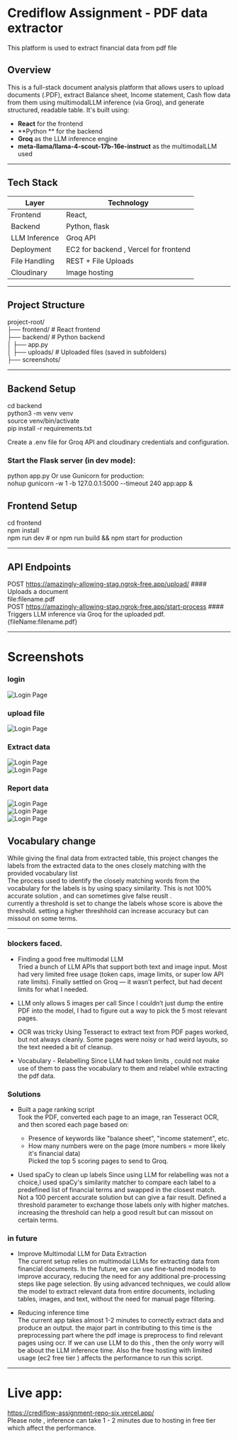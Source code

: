 # Crediflow Assignment - PDF data extractor

This platform is used to extract financial data from pdf file 

##  Overview

This is a full-stack document analysis platform that allows users to upload documents (.PDF), extract Balance sheet, Income statement, Cash flow data from them using multimodalLLM inference (via Groq), and generate structured, readable table. It's built using:

-  **React** for the frontend
-  **Python ** for the backend
-  **Groq** as the LLM inference engine
-  **meta-llama/llama-4-scout-17b-16e-instruct** as the multimodalLLM used

---

##  Tech Stack

| Layer        | Technology     |
| ------------ | -------------- |
| Frontend     | React,  |
| Backend      | Python, flask |
| LLM Inference| Groq API       |
| Deployment   | EC2 for backend , Vercel for frontend |
| File Handling| REST + File Uploads |
| Cloudinary   | Image hosting |  

---

##  Project Structure
project-root/  
├── frontend/ # React frontend  
├── backend/ # Python backend  
│ ├── app.py  
│ ├── uploads/ # Uploaded files (saved in subfolders)  
├── screenshots/ 

---

## Backend Setup 
cd backend  
python3 -m venv venv  
source venv/bin/activate  
pip install -r requirements.txt  

Create a .env file for Groq API and cloudinary credentials and configuration.

### Start the Flask server (in dev mode):
python app.py
Or use Gunicorn for production:  
nohup gunicorn -w 1 -b 127.0.0.1:5000 --timeout 240 app:app &  

## Frontend Setup 
cd frontend  
npm install  
npm run dev   # or npm run build && npm start for production  

---

## API Endpoints

POST	https://amazingly-allowing-stag.ngrok-free.app/upload/   ####	Uploads a document  
  file:filename.pdf  
POST	https://amazingly-allowing-stag.ngrok-free.app/start-process	#### Triggers LLM inference via Groq for the uploaded pdf.  
  {fileName:filename.pdf} 

---

# Screenshots
### login
![Login Page](screenshots/login.png)    

### upload file  
![Login Page](screenshots/uploadpage1.png)  

### Extract data  
![Login Page](screenshots/uploadpage2.png)  
![Login Page](screenshots/uploadpage3.png)

### Report data  
![Login Page](screenshots/reportpage1.png)  
![Login Page](screenshots/reportpage2.png)    
![Login Page](screenshots/reportpage3.png)    

## Vocabulary change
While giving the final data from extracted table, this project changes the labels from the extracted data to the ones closely matching with the provided vocabulary list  
The process used to identify the closely matching words from the vocabulary for the labels is by using spacy similarity. 
This is not 100% accurate solution , and can sometimes give false reuslt .  
currently a threshold is set to change the labels whose score is above the threshold. setting a higher threshhold can increase accuracy but can missout on some terms.  

---
### blockers faced.
- Finding a good free multimodal LLM  
  Tried a bunch of LLM APIs that support both text and image input. Most had very limited free usage (token caps, image limits, or super low API rate limits). Finally settled on Groq — it wasn’t perfect, but had decent limits for what I needed.

- LLM only allows 5 images per call
Since I couldn’t just dump the entire PDF into the model, I had to figure out a way to pick the 5 most relevant pages.

- OCR was tricky
Using Tesseract to extract text from PDF pages worked, but not always cleanly. Some pages were noisy or had weird layouts, so the text needed a bit of cleanup.

- Vocabulary - Relabelling
  Since LLM had token limits , could not make use of them to pass the vocabulary to them and relabel while extracting the pdf data.

### Solutions
- Built a page ranking script  
    Took the PDF, converted each page to an image, ran Tesseract OCR, and then scored each page based on:  
    - Presence of keywords like "balance sheet", "income statement", etc.  
    - How many numbers were on the page (more numbers = more likely it's financial data)  
  Picked the top 5 scoring pages to send to Groq.

- Used spaCy to clean up labels
  Since using LLM for relabelling was not a choice,I used spaCy's similarity matcher to compare each label to a predefined list of financial terms and swapped in the closest match.  
  Not a 100 percent accurate solution but can give a fair result. Defined a threshold parameter to exchange those labels only with higher matches. increasing the threshold can help a good result but can missout on certain terms.

### in future 
- Improve Multimodal LLM for Data Extraction  
The current setup relies on multimodal LLMs for extracting data from financial documents. In the future, we can use fine-tuned models to improve accuracy, reducing the need for any additional pre-processing steps like page selection. By using advanced techniques, we could allow the model to extract relevant data from entire documents, including tables, images, and text, without the need for manual page filtering.

- Reducing inference time  
  The current app takes almost 1-2 minutes to correctly extract data and produce an output. the major part in contributing to this time is the preprocessing part where the pdf image is preprocess to find relevant pages using ocr. If we can use LLM to do this , then the only worry will be about the LLM inference time. Also the free hosting with limited usage (ec2 free tier ) affects the performance to run this script.

---
# Live app:
https://crediflow-assignment-repo-six.vercel.app/  
Please note , inference can take 1  - 2 minutes due to hosting in free tier which affect the performance.  

 
    











